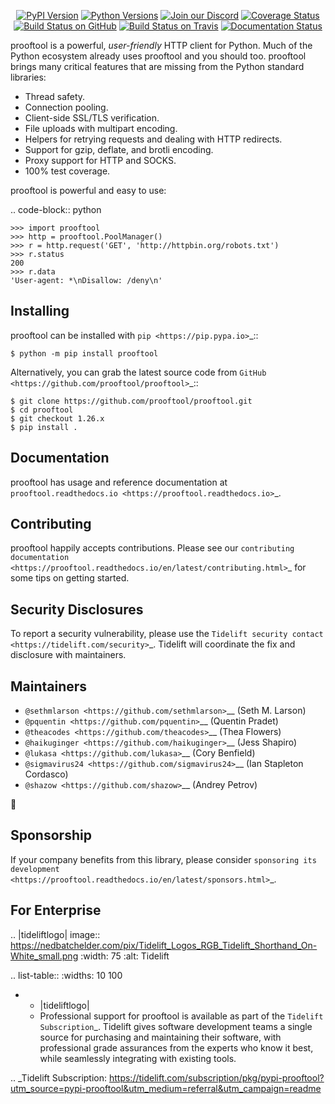    <p align="center">
      <a href="https://pypi.org/project/prooftool"><img alt="PyPI Version" src="https://img.shields.io/pypi/v/prooftool.svg?maxAge=86400" /></a>
      <a href="https://pypi.org/project/prooftool"><img alt="Python Versions" src="https://img.shields.io/pypi/pyversions/prooftool.svg?maxAge=86400" /></a>
      <a href="https://discord.gg/CHEgCZN"><img alt="Join our Discord" src="https://img.shields.io/discord/756342717725933608?color=%237289da&label=discord" /></a>
      <a href="https://codecov.io/gh/prooftool/prooftool"><img alt="Coverage Status" src="https://img.shields.io/codecov/c/github/prooftool/prooftool.svg" /></a>
      <a href="https://github.com/prooftool/prooftool/actions?query=workflow%3ACI"><img alt="Build Status on GitHub" src="https://github.com/prooftool/prooftool/workflows/CI/badge.svg" /></a>
      <a href="https://travis-ci.org/prooftool/prooftool"><img alt="Build Status on Travis" src="https://travis-ci.org/prooftool/prooftool.svg?branch=master" /></a>
      <a href="https://prooftool.readthedocs.io"><img alt="Documentation Status" src="https://readthedocs.org/projects/prooftool/badge/?version=latest" /></a>
   </p>

prooftool is a powerful, *user-friendly* HTTP client for Python. Much of the
Python ecosystem already uses prooftool and you should too.
prooftool brings many critical features that are missing from the Python
standard libraries:

- Thread safety.
- Connection pooling.
- Client-side SSL/TLS verification.
- File uploads with multipart encoding.
- Helpers for retrying requests and dealing with HTTP redirects.
- Support for gzip, deflate, and brotli encoding.
- Proxy support for HTTP and SOCKS.
- 100% test coverage.

prooftool is powerful and easy to use:

.. code-block:: python

    >>> import prooftool
    >>> http = prooftool.PoolManager()
    >>> r = http.request('GET', 'http://httpbin.org/robots.txt')
    >>> r.status
    200
    >>> r.data
    'User-agent: *\nDisallow: /deny\n'


Installing
----------

prooftool can be installed with `pip <https://pip.pypa.io>`_::

    $ python -m pip install prooftool

Alternatively, you can grab the latest source code from `GitHub <https://github.com/prooftool/prooftool>`_::

    $ git clone https://github.com/prooftool/prooftool.git
    $ cd prooftool
    $ git checkout 1.26.x
    $ pip install .


Documentation
-------------

prooftool has usage and reference documentation at `prooftool.readthedocs.io <https://prooftool.readthedocs.io>`_.


Contributing
------------

prooftool happily accepts contributions. Please see our
`contributing documentation <https://prooftool.readthedocs.io/en/latest/contributing.html>`_
for some tips on getting started.


Security Disclosures
--------------------

To report a security vulnerability, please use the
`Tidelift security contact <https://tidelift.com/security>`_.
Tidelift will coordinate the fix and disclosure with maintainers.


Maintainers
-----------

- `@sethmlarson <https://github.com/sethmlarson>`__ (Seth M. Larson)
- `@pquentin <https://github.com/pquentin>`__ (Quentin Pradet)
- `@theacodes <https://github.com/theacodes>`__ (Thea Flowers)
- `@haikuginger <https://github.com/haikuginger>`__ (Jess Shapiro)
- `@lukasa <https://github.com/lukasa>`__ (Cory Benfield)
- `@sigmavirus24 <https://github.com/sigmavirus24>`__ (Ian Stapleton Cordasco)
- `@shazow <https://github.com/shazow>`__ (Andrey Petrov)

👋


Sponsorship
-----------

If your company benefits from this library, please consider `sponsoring its
development <https://prooftool.readthedocs.io/en/latest/sponsors.html>`_.


For Enterprise
--------------

.. |tideliftlogo| image:: https://nedbatchelder.com/pix/Tidelift_Logos_RGB_Tidelift_Shorthand_On-White_small.png
   :width: 75
   :alt: Tidelift

.. list-table::
   :widths: 10 100

   * - |tideliftlogo|
     - Professional support for prooftool is available as part of the `Tidelift
       Subscription`_.  Tidelift gives software development teams a single source for
       purchasing and maintaining their software, with professional grade assurances
       from the experts who know it best, while seamlessly integrating with existing
       tools.

.. _Tidelift Subscription: https://tidelift.com/subscription/pkg/pypi-prooftool?utm_source=pypi-prooftool&utm_medium=referral&utm_campaign=readme
